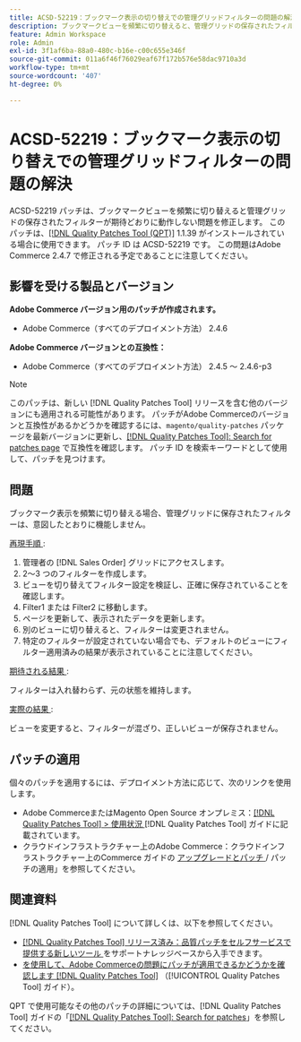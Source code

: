 ```yaml
---
title: ACSD-52219：ブックマーク表示の切り替えでの管理グリッドフィルターの問題の解決
description: ブックマークビューを頻繁に切り替えると、管理グリッドの保存されたフィルターが期待どおりに動作しないAdobe Commerceの問題を修正するために、ACSD-52219 パッチを適用してください。
feature: Admin Workspace
role: Admin
exl-id: 3f1af6ba-88a0-480c-b16e-c00c655e346f
source-git-commit: 011a6f46f76029eaf67f172b576e58dac9710a3d
workflow-type: tm+mt
source-wordcount: '407'
ht-degree: 0%

---
```


# ACSD-52219：ブックマーク表示の切り替えでの管理グリッドフィルターの問題の解決

ACSD-52219 パッチは、ブックマークビューを頻繁に切り替えると管理グリッドの保存されたフィルターが期待どおりに動作しない問題を修正します。 このパッチは、[[!DNL Quality Patches Tool (QPT)]](https://experienceleague.adobe.com/en/docs/commerce-operations/tools/quality-patches-tool/quality-patches-tool-to-self-serve-quality-patches) 1.1.39 がインストールされている場合に使用できます。 パッチ ID は ACSD-52219 です。 この問題はAdobe Commerce 2.4.7 で修正される予定であることに注意してください。

## 影響を受ける製品とバージョン

**Adobe Commerce バージョン用のパッチが作成されます。**

* Adobe Commerce（すべてのデプロイメント方法） 2.4.6

**Adobe Commerce バージョンとの互換性：**

* Adobe Commerce（すべてのデプロイメント方法） 2.4.5 ～ 2.4.6-p3

>[!NOTE]
>
>このパッチは、新しい [!DNL Quality Patches Tool] リリースを含む他のバージョンにも適用される可能性があります。 パッチがAdobe Commerceのバージョンと互換性があるかどうかを確認するには、`magento/quality-patches` パッケージを最新バージョンに更新し、[[!DNL Quality Patches Tool]: Search for patches page](https://experienceleague.adobe.com/tools/commerce-quality-patches/index.html) で互換性を確認します。 パッチ ID を検索キーワードとして使用して、パッチを見つけます。

## 問題

ブックマーク表示を頻繁に切り替える場合、管理グリッドに保存されたフィルターは、意図したとおりに機能しません。

<u> 再現手順 </u>:

1. 管理者の [!DNL Sales Order] グリッドにアクセスします。
1. 2～3 つのフィルターを作成します。
1. ビューを切り替えてフィルター設定を検証し、正確に保存されていることを確認します。
1. Filter1 または Filter2 に移動します。
1. ページを更新して、表示されたデータを更新します。
1. 別のビューに切り替えると、フィルターは変更されません。
1. 特定のフィルターが設定されていない場合でも、デフォルトのビューにフィルター適用済みの結果が表示されていることに注意してください。

<u> 期待される結果 </u>:

フィルターは入れ替わらず、元の状態を維持します。

<u> 実際の結果 </u>:

ビューを変更すると、フィルターが混ざり、正しいビューが保存されません。

## パッチの適用

個々のパッチを適用するには、デプロイメント方法に応じて、次のリンクを使用します。

* Adobe CommerceまたはMagento Open Source オンプレミス：[[!DNL Quality Patches Tool] > 使用状況 ](/help/tools/quality-patches-tool/usage.md) [!DNL Quality Patches Tool] ガイドに記載されています。
* クラウドインフラストラクチャー上のAdobe Commerce：クラウドインフラストラクチャー上のCommerce ガイドの [ アップグレードとパッチ ](https://experienceleague.adobe.com/docs/commerce-cloud-service/user-guide/develop/upgrade/apply-patches.html)/ パッチの適用」を参照してください。

## 関連資料

[!DNL Quality Patches Tool] について詳しくは、以下を参照してください。

* [[!DNL Quality Patches Tool]  リリース済み：品質パッチをセルフサービスで提供する新しいツール ](https://experienceleague.adobe.com/en/docs/commerce-operations/tools/quality-patches-tool/quality-patches-tool-to-self-serve-quality-patches) をサポートナレッジベースから入手できます。
* [ を使用して、Adobe Commerceの問題にパッチが適用できるかどうかを確認します  [!DNL Quality Patches Tool]](/help/tools/quality-patches-tool/patches-available-in-qpt/check-patch-for-magento-issue-with-magento-quality-patches.md) （[!UICONTROL Quality Patches Tool] ガイド）。


QPT で使用可能なその他のパッチの詳細については、[!DNL Quality Patches Tool] ガイドの「[[!DNL Quality Patches Tool]: Search for patches](https://experienceleague.adobe.com/tools/commerce-quality-patches/index.html)」を参照してください。
